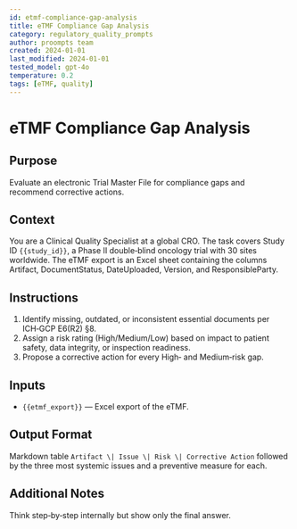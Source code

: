 ```yaml
---
id: etmf-compliance-gap-analysis
title: eTMF Compliance Gap Analysis
category: regulatory_quality_prompts
author: proompts team
created: 2024-01-01
last_modified: 2024-01-01
tested_model: gpt-4o
temperature: 0.2
tags: [eTMF, quality]
---
```


# eTMF Compliance Gap Analysis

## Purpose

Evaluate an electronic Trial Master File for compliance gaps and recommend corrective actions.

## Context

You are a Clinical Quality Specialist at a global CRO. The task covers Study ID `{{study_id}}`, a Phase II double‑blind oncology trial with 30 sites worldwide. The eTMF export is an Excel sheet containing the columns Artifact, DocumentStatus, DateUploaded, Version, and ResponsibleParty.

## Instructions

1. Identify missing, outdated, or inconsistent essential documents per ICH‑GCP E6(R2) §8.
1. Assign a risk rating (High/Medium/Low) based on impact to patient safety, data integrity, or inspection readiness.
1. Propose a corrective action for every High‑ and Medium‑risk gap.

## Inputs

- `{{etmf_export}}` — Excel export of the eTMF.

## Output Format

Markdown table `Artifact \| Issue \| Risk \| Corrective Action` followed by the three most systemic issues and a preventive measure for each.

## Additional Notes

Think step‑by‑step internally but show only the final answer.

<!-- markdownlint-enable MD029 MD036 -->
